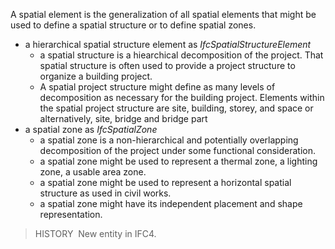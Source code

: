 ﻿A spatial element is the generalization of all spatial elements that might be used to define a spatial structure or to define spatial zones.

* a hierarchical spatial structure element as _IfcSpatialStructureElement_ 
    * a spatial structure is a hiearchical decomposition of the project. That spatial structure is often used to provide a project structure to organize a building project.
    * A spatial project structure might define as many levels of decomposition as necessary for the building project. Elements within the spatial project structure are site, building, storey, and space or alternatively, site, bridge and bridge part 
* a spatial zone as _IfcSpatialZone_ 
    * a spatial zone is a non-hierarchical and potentially overlapping decomposition of the project under some functional consideration.
    * a spatial zone might be used to represent a thermal zone, a lighting zone, a usable area zone.
    * a spatial zone might be used to represent a horizontal spatial structure as used in civil works.
    * a spatial zone might have its independent placement and shape representation. 

> HISTORY&nbsp; New entity in IFC4.
